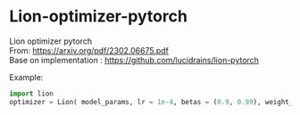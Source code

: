 # Lion-optimizer-pytorch
Lion optimizer pytorch  
From: https://arxiv.org/pdf/2302.06675.pdf  
Base on implementation : https://github.com/lucidrains/lion-pytorch  
  
Example: 
~~~python
import lion
optimizer = Lion( model_params, lr = 1e-4, betas = (0.9, 0.99), weight_decay = 0.0) 
~~~ 
